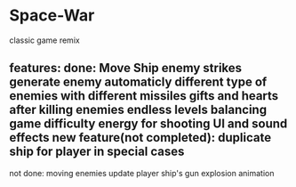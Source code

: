 # Space-War
classic game remix

features:
done:
Move Ship
enemy strikes
generate enemy automaticly
different type of enemies with different missiles
gifts and hearts after killing enemies
endless levels 
balancing game difficulty
energy for shooting
UI and sound effects
new feature(not completed): duplicate ship for player in special cases
---
not done:
moving enemies
update player ship's gun
explosion animation
